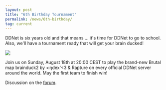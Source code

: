 ```yaml
---
layout: post
title: "6th Birthday Tournament"
permalink: /news/6th-birthday/
tag: current
---
```


DDNet is six years old and that means ... it's time for DDNet to go to school. Also, we'll have a tournament ready that will get your brain ducked!

[<img class="demo" src="/brainduck2.png" />](//forum.ddnet.org/viewtopic.php?f=33&t=6841)

Join us on Sunday, August 18th at 20:00 CEST to play the brand-new Brutal map brainduck2 by ٭ıƞdex'<3 & Rapture on every official DDNet server around the world. May the first team to finish win!

Discussion on the [forum](//forum.ddnet.org/viewtopic.php?f=33&t=6841).
